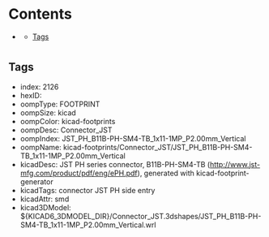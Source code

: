 



Contents
========

* [](#)
	* [Tags](#tags)

# 

## Tags

- index: 2126
- hexID: 
- oompType: FOOTPRINT
- oompSize: kicad
- oompColor: kicad-footprints
- oompDesc: Connector_JST
- oompIndex: JST_PH_B11B-PH-SM4-TB_1x11-1MP_P2.00mm_Vertical
- oompName: kicad-footprints/Connector_JST/JST_PH_B11B-PH-SM4-TB_1x11-1MP_P2.00mm_Vertical
- kicadDesc: JST PH series connector, B11B-PH-SM4-TB (http://www.jst-mfg.com/product/pdf/eng/ePH.pdf), generated with kicad-footprint-generator
- kicadTags: connector JST PH side entry
- kicadAttr: smd
- kicad3DModel: ${KICAD6_3DMODEL_DIR}/Connector_JST.3dshapes/JST_PH_B11B-PH-SM4-TB_1x11-1MP_P2.00mm_Vertical.wrl
